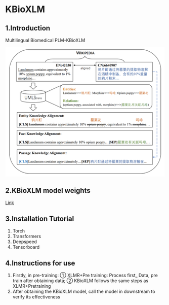 # KBioXLM
## 1.Introduction

Multilingual Biomedical PLM-KBioXLM

<img src="./kbioxlm_fig.png">

## 2.KBioXLM model weights

[Link](https://pan.baidu.com/s/1v43GS7tNRpD3kvpbd0QonA?pwd=pc7r)

## 3.Installation Tutorial

1. Torch
2. Transformers
3. Deepspeed
4. Tensorboard

## 4.Instructions for use

1. Firstly, in pre-training: ① XLMR+Pre training: Process first_ Data, pre train after obtaining data; ② KBioXLM follows the same steps as XLMR+Pretraining
2. After obtaining the KBioXLM model, call the model in downstream to verify its effectiveness
